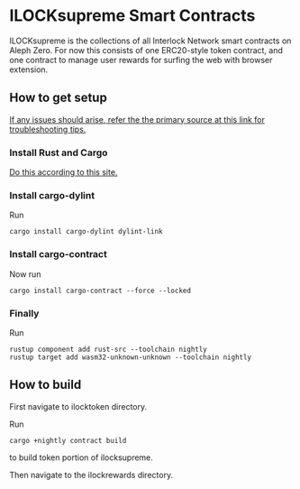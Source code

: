 # ILOCKsupreme Smart Contracts

ILOCKsupreme is the collections of all Interlock Network smart contracts on Aleph Zero. For now this consists of one ERC20-style token contract, and one contract to manage user rewards for surfing the web with browser extension.

## How to get setup

[If any issues should arise, refer the the primary source at this link for troubleshooting tips.](https://ink.substrate.io/getting-started/setup)

### Install Rust and Cargo

[Do this according to this site.](https://doc.rust-lang.org/cargo/getting-started/installation.html)

### Install cargo-dylint
Run
```
cargo install cargo-dylint dylint-link
```
### Install cargo-contract
Now run
```
cargo install cargo-contract --force --locked
```
### Finally
Run
```
rustup component add rust-src --toolchain nightly
rustup target add wasm32-unknown-unknown --toolchain nightly
```

## How to build

First navigate to ilocktoken directory.

Run
```
cargo +nightly contract build
```
to build token portion of ilocksupreme.

Then navigate to the ilockrewards directory.
